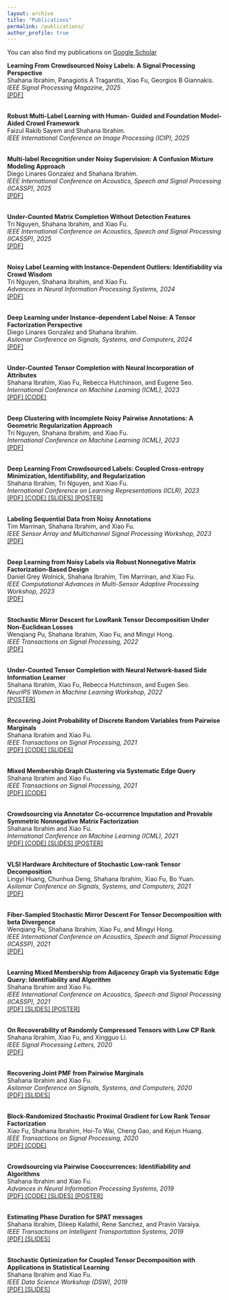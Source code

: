 ```yaml
---
layout: archive
title: "Publications"
permalink: /publications/
author_profile: true
---
```



You can also find my publications on <a href="https://scholar.google.com/citations?user=FxN93qsAAAAJ&hl=en"> Google Scholar </a> <br>

<table >
<tbody>
<strong> Learning From Crowdsourced Noisy Labels: A Signal Processing Perspective </strong>  <br>  Shahana Ibrahim, Panagiotis A Traganitis, Xiao Fu, Georgios B Giannakis. <br>
<i> IEEE Signal Processing Magazine, 2025 </i> <br>
<a href="https://arxiv.org/abs/2407.06902"> [PDF] </a> 
</tbody>
</table>

<table >
<tbody>
<strong> Robust Multi-Label Learning with Human-
Guided and Foundation Model-Aided Crowd Framework </strong>  <br>   Faizul Rakib Sayem and Shahana Ibrahim. <br>
<i> IEEE International Conference on
Image Processing (ICIP), 2025 </i> <br>
</tbody>
</table>

<table >
<tbody>
<strong> Multi-label Recognition under Noisy Supervision: A Confusion Mixture Modeling Approach </strong>  <br>  Diego Linares Gonzalez and Shahana Ibrahim. <br>
<i> IEEE International Conference on Acoustics, Speech and Signal Processing
(ICASSP), 2025 </i> <br>
<a href="https://ieeexplore.ieee.org/abstract/document/10889155"> [PDF] </a> 
</tbody>
</table>

<table >
<tbody>
<strong> Under-Counted Matrix Completion Without
Detection Features </strong>  <br>  Tri Nguyen, Shahana Ibrahim, and Xiao Fu. <br>
<i> IEEE International Conference on Acoustics, Speech and Signal Processing
(ICASSP), 2025 </i> <br>
<a href="https://ieeexplore.ieee.org/abstract/document/10888717"> [PDF] </a> 
</tbody>
</table>

<table >
<tbody>
<strong> Noisy Label Learning with Instance-Dependent
Outliers: Identifiability via Crowd Wisdom </strong>  <br>  Tri Nguyen, Shahana Ibrahim, and Xiao Fu. <br>
<i> Advances in Neural Information Processing Systems, 2024 </i> <br>
<a href="https://openreview.net/forum?id=HTLJptF7qM"> [PDF] </a> 
</tbody>
</table>


<table >
<tbody>
<strong> Deep Learning under Instance-dependent
Label Noise: A Tensor Factorization Perspective </strong>  <br>  Diego Linares Gonzalez and Shahana Ibrahim. <br>
<i> Asilomar Conference on Signals, Systems,
and Computers, 2024 </i> <br>
<a href="https://ieeexplore.ieee.org/abstract/document/10943053"> [PDF] </a> 
</tbody>
</table>


<table >
<tbody>
<strong> Under-Counted Tensor Completion with Neural Incorporation of Attributes </strong>  <br>  Shahana Ibrahim, Xiao Fu, Rebecca Hutchinson, and Eugene Seo. <br>
<i> International Conference on Machine Learning (ICML), 2023 </i> <br>
<a href="https://arxiv.org/pdf/2306.03273.pdf"> [PDF] </a> <a href="https://github.com/shahana-ibrahim/undercounted-tensor-completion"> [CODE] </a> 
</tbody>
</table>

<table >
<tbody>
<strong> Deep Clustering with Incomplete Noisy Pairwise Annotations: A Geometric Regularization Approach </strong> <br>  Tri Nguyen, Shahana Ibrahim, and Xiao Fu. <br>
<i> International Conference on Machine Learning (ICML), 2023 </i> <br>
<a href="https://arxiv.org/pdf/2305.19391.pdf"> [PDF] </a>  
</tbody>
</table>

<table >
<tbody>
<strong> Deep Learning From Crowdsourced Labels: Coupled
Cross-entropy Minimization, Identifiability, and Regularization </strong> <br>  Shahana Ibrahim, Tri Nguyen, and Xiao Fu. <br>
<i> International Conference on Learning Representations (ICLR), 2023 </i> <br>
<a href="https://openreview.net/forum?id=_qVhsWyWB9"> [PDF] </a> <a href="https://github.com/shahana-ibrahim/end-to-end-crowdsourcing"> [CODE] </a> <a href="https://shahana-ibrahim.github.io/files/iclr2023_slides_Ver3.pdf"> [SLIDES] </a>  
<a href="https://shahana-ibrahim.github.io/files/iclr_poster.pdf"> [POSTER] </a>    
</tbody>
</table>

<table >
<tbody>
<strong> Labeling Sequential Data from Noisy Annotations </strong> <br>  Tim Marrinan, Shahana Ibrahim, and Xiao Fu. <br>
<i> IEEE Sensor Array and Multichannel Signal Processing Workshop, 2023 </i> <br>
<a href="https://ieeexplore.ieee.org/abstract/document/10636383"> [PDF] </a>  
</tbody>
</table>

<table >
<tbody>
<strong> Deep Learning from Noisy Labels via Robust Nonnegative Matrix Factorization-Based Design </strong> <br>  Daniel Grey Wolnick, Shahana Ibrahim, Tim Marrinan, and Xiao Fu. <br>
<i> IEEE Computational Advances in Multi-Sensor Adaptive Processing Workshop, 2023 </i> <br>
<a href="https://ieeexplore.ieee.org/document/10403492"> [PDF] </a>  
</tbody>
</table>

<table >
<tbody>
<strong> Stochastic Mirror Descent for LowRank Tensor Decomposition Under Non-Euclidean Losses </strong> <br>  Wenqiang Pu, Shahana Ibrahim, Xiao Fu, and Mingyi Hong. <br>
<i> IEEE Transactions on Signal Processing, 2022 </i> <br>
<a href="https://ieeexplore.ieee.org/stamp/stamp.jsp?arnumber=9745762"> [PDF] </a> 
</tbody>
</table>

<table >
<tbody>
<strong> Under-Counted Tensor Completion with Neural Network-based Side Information Learner </strong> <br>  Shahana Ibrahim, Xiao Fu, Rebecca Hutchinson, and Eugen Seo. <br>
<i> NeurIPS Women in Machine Learning Workshop, 2022 </i> <br>
<a href="https://shahana-ibrahim.github.io/files/WiML_poster.pdf"> [POSTER]  </a> 
</tbody>
</table>



<table >
<tbody>
<strong> Recovering Joint Probability of Discrete Random Variables from Pairwise Marginals </strong> <br>  Shahana Ibrahim and Xiao Fu. <br>
<i> IEEE Transactions on Signal Processing, 2021 </i> <br>
<a href="https://ieeexplore.ieee.org/stamp/stamp.jsp?arnumber=9462323"> [PDF] </a> <a href="https://github.com/shahana-ibrahim/joint-probability-estimation"> [CODE] </a> <a href="https://shahana-ibrahim.github.io/files/joint_probbaility.pdf"> [SLIDES] </a>   
</tbody>
</table>

<table >
<tbody>
<strong> Mixed Membership Graph Clustering via Systematic Edge Query </strong> <br>  Shahana Ibrahim and Xiao Fu. <br>
<i> IEEE Transactions on Signal Processing, 2021 </i> <br>
<a href="https://ieeexplore.ieee.org/document/9529053"> [PDF] </a> <a href="https://github.com/shahana-ibrahim/mixed-membership-graph-clustering"> [CODE] </a> 
</tbody>
</table>

<table >
<tbody>
<strong> Crowdsourcing via Annotator Co-occurrence Imputation and
Provable Symmetric Nonnegative Matrix Factorization </strong> <br>  Shahana Ibrahim and Xiao Fu. <br>
<i> International Conference on Machine Learning (ICML), 2021 </i> <br>
<a href="https://proceedings.mlr.press/v139/ibrahim21a.html"> [PDF] </a> <a href="https://github.com/shahana-ibrahim/crowdsourcing-via-co-occurrence-imputation"> [CODE] </a> <a href="https://shahana-ibrahim.github.io/files/crowdsourcing_symnmf.pdf"> [SLIDES] </a>  <a href="https://shahana-ibrahim.github.io/files/crowdsourcing_poster.pdf"> [POSTER] </a>   
</tbody>
</table>

<table >
<tbody>
<strong> VLSI Hardware Architecture of Stochastic Low-rank Tensor Decomposition </strong> <br>  Lingyi Huang, Chunhua Deng, Shahana Ibrahim, Xiao Fu, Bo Yuan. <br>
<i> Asilomar Conference on Signals, Systems, and Computers, 2021 </i> <br>
<a href="https://ieeexplore.ieee.org/document/9723182"> [PDF] </a>    
</tbody>
</table>

<table >
<tbody>
<strong> Fiber-Sampled Stochastic Mirror
Descent For Tensor Decomposition with beta Divergence </strong> <br>  Wenqiang Pu, Shahana Ibrahim, Xiao Fu, and Mingyi Hong. <br>
<i> IEEE International Conference on Acoustics, Speech and Signal Processing (ICASSP), 2021 </i> <br>
<a href="https://ieeexplore.ieee.org/document/9413830"> [PDF] </a>    
</tbody>
</table>

<table >
<tbody>
<strong> Learning Mixed Membership from Adjacency Graph via Systematic Edge Query: Identifiability and Algorithm </strong> <br>  Shahana Ibrahim and Xiao Fu. <br>
<i> IEEE International Conference on Acoustics, Speech and Signal Processing (ICASSP), 2021 </i> <br>
<a href="https://ieeexplore.ieee.org/document/9413541"> [PDF] </a>  <a href="https://shahana-ibrahim.github.io/files/graph_clustering.pdf"> [SLIDES] </a>   <a href="https://shahana-ibrahim.github.io/files/graph_clustering_icassp2021_poster.pdf"> [POSTER] </a>  
</tbody>
</table>

<table >
<tbody>
<strong> On Recoverability of Randomly Compressed Tensors with Low CP Rank </strong> <br>  Shahana Ibrahim, Xiao Fu, and Xingguo Li. <br>
<i> IEEE Signal Processing Letters, 2020 </i> <br>
<a href="https://ieeexplore.ieee.org/stamp/stamp.jsp?tp=&arnumber=9119759"> [PDF] </a> 
</tbody>
</table>

<table >
<tbody>
<strong> Recovering Joint PMF from Pairwise Marginals </strong> <br>  Shahana Ibrahim and Xiao Fu. <br>
<i> Asilomar Conference on Signals, Systems, and Computers, 2020 </i> <br>
<a href="https://ieeexplore.ieee.org/document/9443425"> [PDF] </a> <a href="https://shahana-ibrahim.github.io/files/asilomar_talk_2020_slides.pdf"> [SLIDES] </a>    
</tbody>
</table>

<table >
<tbody>
<strong> Block-Randomized Stochastic Proximal Gradient for Low Rank Tensor Factorization </strong> <br>  Xiao Fu, Shahana Ibrahim, Hoi-To Wai, Cheng Gao, and Kejun Huang. <br>
<i> IEEE Transactions on Signal Processing, 2020 </i> <br>
<a href="https://ieeexplore.ieee.org/document/8682465"> [PDF] </a> <a href="https://github.com/shahana-ibrahim/block-randomized-sgd-tensor-decomposition"> [CODE] </a>  
</tbody>
</table>

<table >
<tbody>
<strong> Crowdsourcing via Pairwise Cooccurrences: Identifiability and Algorithms </strong> <br>  Shahana Ibrahim and Xiao Fu. <br>
<i> Advances in Neural Information Processing Systems, 2019 </i> <br>
<a href="https://proceedings.neurips.cc/paper/2019/file/c0e19ce0dbabbc0d17a4f8d4324cc8e3-Paper.pdf"> [PDF] </a> <a href="https://github.com/shahana-ibrahim/crowdsourcing"> [CODE] </a> <a href="https://shahana-ibrahim.github.io/files/crowdsourcing.pdf"> [SLIDES] </a> <a href="https://shahana-ibrahim.github.io/files/crowdsourcing_nips_poster.pdf"> [POSTER] </a>    
</tbody>
</table>

<table >
<tbody>
<strong> Estimating Phase Duration for SPAT messages </strong> <br>  Shahana Ibrahim, Dileep Kalathil, Rene Sanchez, and Pravin Varaiya. <br>
<i> IEEE Transactions on Intelligent Transportation Systems, 2019 </i> <br>
<a href="https://ieeexplore.ieee.org/stamp/stamp.jsp?tp=&arnumber=8500307"> [PDF] </a>  <a href="https://shahana-ibrahim.github.io/files/EstimatingPhaseDuration.pdf"> [SLIDES] </a>    
</tbody>
</table>

<table >
<tbody>
<strong> Stochastic Optimization for Coupled Tensor Decomposition with Applications in Statistical Learning </strong> <br>  Shahana Ibrahim and Xiao Fu. <br>
<i> IEEE Data Science Workshop (DSW), 2019 </i> <br>
<a href="https://ieeexplore.ieee.org/stamp/stamp.jsp?tp=&arnumber=8755797"> [PDF] </a> <a href="https://shahana-ibrahim.github.io/files/DSW2019_presentation.pdf"> [SLIDES] </a> 
</tbody>
</table>




  
